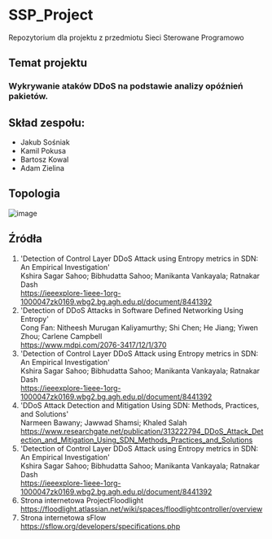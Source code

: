 # SSP_Project
Repozytorium dla projektu z przedmiotu Sieci Sterowane Programowo  

## Temat projektu
### Wykrywanie ataków DDoS na podstawie analizy opóźnień pakietów. 

## Skład zespołu:
* Jakub Sośniak  
* Kamil Pokusa  
* Bartosz Kowal  
* Adam Zielina  


## Topologia

![image](https://github.com/BartoszKowal/SSP_Project/assets/56104920/993ce8a5-73b1-423f-9000-f9bdd046fa0a)


## Źródła
1. 'Detection of Control Layer DDoS Attack using Entropy metrics in SDN: An Empirical Investigation'    
Kshira Sagar Sahoo; Bibhudatta Sahoo; Manikanta Vankayala; Ratnakar Dash    
https://ieeexplore-1ieee-1org-1000047zk0169.wbg2.bg.agh.edu.pl/document/8441392  
2. 'Detection of DDoS Attacks in Software Defined Networking Using Entropy'  
Cong Fan: Nitheesh Murugan Kaliyamurthy; Shi Chen; He Jiang; Yiwen Zhou; Carlene Campbell  
https://www.mdpi.com/2076-3417/12/1/370  
3. 'Detection of Control Layer DDoS Attack using Entropy metrics in SDN: An Empirical Investigation'  
Kshira Sagar Sahoo; Bibhudatta Sahoo; Manikanta Vankayala; Ratnakar Dash  
https://ieeexplore-1ieee-1org-1000047zk0169.wbg2.bg.agh.edu.pl/document/8441392  
4. 'DDoS Attack Detection and Mitigation Using SDN: Methods, Practices, and Solutions'  
Narmeen Bawany; Jawwad Shamsi; Khaled Salah  
https://www.researchgate.net/publication/313222794_DDoS_Attack_Detection_and_Mitigation_Using_SDN_Methods_Practices_and_Solutions  
5. 'Detection of Control Layer DDoS Attack using Entropy metrics in SDN: An Empirical Investigation'  
Kshira Sagar Sahoo; Bibhudatta Sahoo; Manikanta Vankayala; Ratnakar Dash  
https://ieeexplore-1ieee-1org-1000047zk0169.wbg2.bg.agh.edu.pl/document/8441392  
7. Strona internetowa ProjectFloodlight  
https://floodlight.atlassian.net/wiki/spaces/floodlightcontroller/overview  
8. Strona internetowa sFlow  
https://sflow.org/developers/specifications.php  
   
